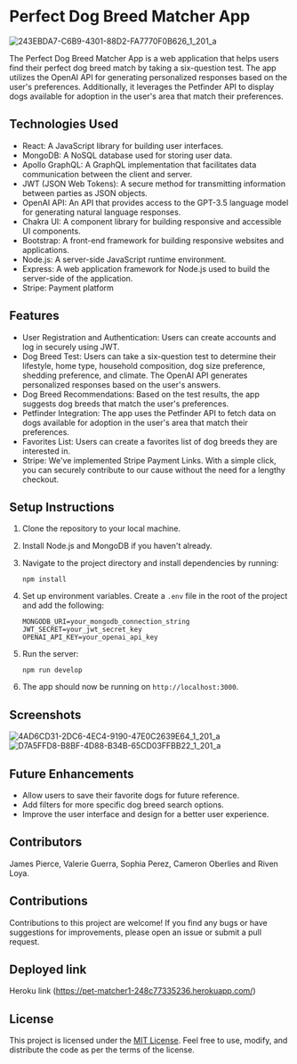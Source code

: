 # Perfect Dog Breed Matcher App

![243EBDA7-C6B9-4301-88D2-FA7770F0B626_1_201_a](https://github.com/cameronoberlies/prework-studies-guide/assets/123196319/26ebd8ca-d2a0-48a8-8501-103548a6b48c)



The Perfect Dog Breed Matcher App is a web application that helps users find their perfect dog breed match by taking a six-question test. The app utilizes the OpenAI API for generating personalized responses based on the user's preferences. Additionally, it leverages the Petfinder API to display dogs available for adoption in the user's area that match their preferences.

## Technologies Used

- React: A JavaScript library for building user interfaces.
- MongoDB: A NoSQL database used for storing user data.
- Apollo GraphQL: A GraphQL implementation that facilitates data communication between the client and server.
- JWT (JSON Web Tokens): A secure method for transmitting information between parties as JSON objects.
- OpenAI API: An API that provides access to the GPT-3.5 language model for generating natural language responses.
- Chakra UI: A component library for building responsive and accessible UI components.
- Bootstrap: A front-end framework for building responsive websites and applications.
- Node.js: A server-side JavaScript runtime environment.
- Express: A web application framework for Node.js used to build the server-side of the application.
- Stripe:  Payment platform
## Features

- User Registration and Authentication: Users can create accounts and log in securely using JWT.
- Dog Breed Test: Users can take a six-question test to determine their lifestyle, home type, household composition, dog size preference, shedding preference, and climate. The OpenAI API generates personalized responses based on the user's answers.
- Dog Breed Recommendations: Based on the test results, the app suggests dog breeds that match the user's preferences.
- Petfinder Integration: The app uses the Petfinder API to fetch data on dogs available for adoption in the user's area that match their preferences.
- Favorites List: Users can create a favorites list of dog breeds they are interested in.
-  Stripe: We've implemented Stripe Payment Links. With a simple click, you can securely contribute to our cause without the need for a lengthy checkout. 

## Setup Instructions

1. Clone the repository to your local machine.
2. Install Node.js and MongoDB if you haven't already.
3. Navigate to the project directory and install dependencies by running:
   ```
   npm install
   ```
4. Set up environment variables. Create a `.env` file in the root of the project and add the following:
   ```
   MONGODB_URI=your_mongodb_connection_string
   JWT_SECRET=your_jwt_secret_key
   OPENAI_API_KEY=your_openai_api_key
   ```
5. Run the server:
   ```
   npm run develop
   ```

8. The app should now be running on `http://localhost:3000`.

## Screenshots

![4AD6CD31-2DC6-4EC4-9190-47E0C2639E64_1_201_a](https://github.com/cameronoberlies/prework-studies-guide/assets/123196319/02c68524-1ddc-4734-a19c-c2211b3449ab)
![D7A5FFD8-B8BF-4D88-B34B-65CD03FFBB22_1_201_a](https://github.com/cameronoberlies/prework-studies-guide/assets/123196319/da4bb54a-a6cb-4e0b-96ef-90b92076c943)

## Future Enhancements

- Allow users to save their favorite dogs for future reference.
- Add filters for more specific dog breed search options.
- Improve the user interface and design for a better user experience.

## Contributors
James Pierce, Valerie Guerra, Sophia Perez, Cameron Oberlies and Riven Loya.

## Contributions

Contributions to this project are welcome! If you find any bugs or have suggestions for improvements, please open an issue or submit a pull request.

## Deployed link 
Heroku link (https://pet-matcher1-248c77335236.herokuapp.com/)

## License

This project is licensed under the [MIT License](LICENSE). Feel free to use, modify, and distribute the code as per the terms of the license.

